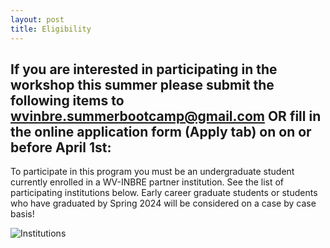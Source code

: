 ```yaml
---
layout: post
title: Eligibility
---
```


## If you are interested in participating in the workshop this summer please submit the following items to wvinbre.summerbootcamp@gmail.com OR fill in the online application form (Apply tab) on on or before April 1st:

To participate in this program you must be an undergraduate student currently enrolled in a WV-INBRE partner institution. See the list of participating institutions below.
Early career graduate students or students who have graduated by Spring 2024 will be considered on a case by case basis!

![Institutions](/WVINBREbootcamp.github.io/assets/img/path.jpg)

